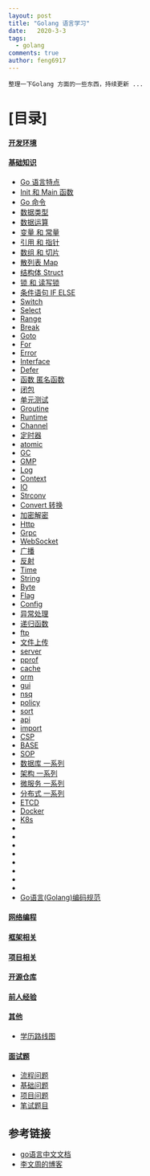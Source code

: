 ```yaml
---
layout: post
title: "Golang 语言学习"
date:   2020-3-3
tags: 
  - golang
comments: true
author: feng6917
---
```


`整理一下Golang 方面的一些东西，持续更新 ...`

<!-- more -->


# [目录]

#### [开发环境](https://feng6917.github.io/lg-go-dev-env/)
#### [基础知识](#基础知识)
  - [Go 语言特点]()
  - [Init 和 Main 函数]()
  - [Go 命令]()
  - [数据类型]()
  - [数据运算]()
  - [变量 和 常量]()
  - [引用 和 指针]()
  - [数组 和 切片]()
  - [散列表 Map]()
  - [结构体 Struct]()
  - [锁 和 读写锁]()
  - [条件语句 IF ELSE]()
  - [Switch]()
  - [Select]()
  - [Range]()
  - [Break]()
  - [Goto]()
  - [For]()
  - [Error]()
  - [Interface]()
  - [Defer]()
  - [函数 匿名函数]()
  - [闭包]()
  - [单元测试]()
  - [Groutine]()
  - [Runtime]()
  - [Channel]()
  - [定时器]()
  - [atomic]()
  - [GC]()
  - [GMP]()
  - [Log]()
  - [Context]()
  - [IO]()
  - [Strconv]()
  - [Convert 转换]()
  - [加密解密]()
  - [Http]()
  - [Grpc]()
  - [WebSocket]()
  - [广播]()
  - [反射]()
  - [Time]()
  - [String]()
  - [Byte]()
  - [Flag]()
  - [Config]()
  - [异常处理]()
  - [递归函数]()
  - [ftp]()
  - [文件上传]()
  - [server]()
  - [pprof]()
  - [cache]()
  - [orm]()
  - [gui]()
  - [nsq]()
  - [policy]()
  - [sort]()
  - [api]()
  - [import]()
  - [CSP]()
  - [BASE]()
  - [SOP]()
  - [数据库 一系列]()
  - [架构 一系列]()
  - [微服务 一系列]()
  - [分布式 一系列]()
  - [ETCD]()
  - [Docker]()
  - [K8s]()
  - []()
  - []()
  - []()
  - []()
  - []()
  - []()
  - []()
  - []()
  - [Go语言(Golang)编码规范](https://www.bookstack.cn/read/go-code-convention/zh-CN-README.md)
  
   
#### [网络编程](#网络编程)
  
#### [框架相关](#框架相关)

#### [项目相关](#项目相关)
 
#### [开源仓库](#开源仓库)
   
#### [前人经验](#前人经验)
  
#### [其他](#其他)
  - [学历路线图]()

#### [面试题](#面试题)
  - [流程问题](https://feng6917.github.io/lg-go-resume-flow/)
  - [基础问题]()
  - [项目问题]()
  - [笔试题目]()

## 参考链接
- [go语言中文文档](https://www.topgoer.com/)
- [李文周的博客](https://www.liwenzhou.com/)









